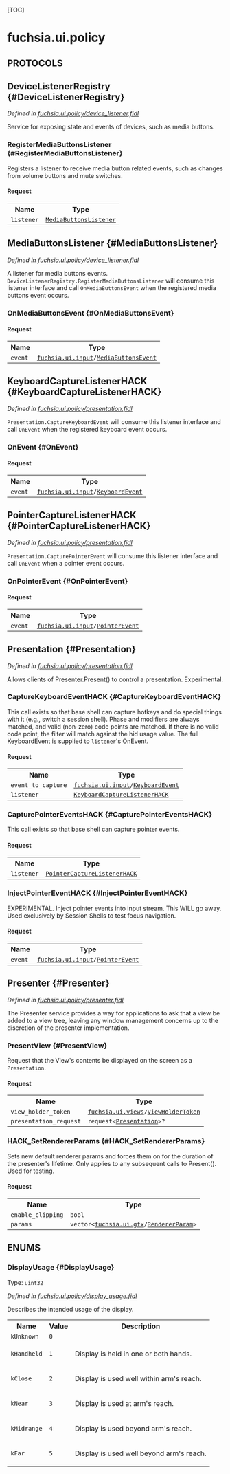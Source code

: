 [TOC]

# fuchsia.ui.policy


## **PROTOCOLS**

## DeviceListenerRegistry {#DeviceListenerRegistry}
*Defined in [fuchsia.ui.policy/device_listener.fidl](https://fuchsia.googlesource.com/fuchsia/+/master/sdk/fidl/fuchsia.ui.policy/device_listener.fidl#11)*

<p>Service for exposing state and events of devices, such as media buttons.</p>

### RegisterMediaButtonsListener {#RegisterMediaButtonsListener}

<p>Registers a listener to receive media button related events, such as
changes from volume buttons and mute switches.</p>

#### Request
<table>
    <tr><th>Name</th><th>Type</th></tr>
    <tr>
            <td><code>listener</code></td>
            <td>
                <code><a class='link' href='#MediaButtonsListener'>MediaButtonsListener</a></code>
            </td>
        </tr></table>



## MediaButtonsListener {#MediaButtonsListener}
*Defined in [fuchsia.ui.policy/device_listener.fidl](https://fuchsia.googlesource.com/fuchsia/+/master/sdk/fidl/fuchsia.ui.policy/device_listener.fidl#20)*

<p>A listener for media buttons events. <code>DeviceListenerRegistry.RegisterMediaButtonsListener</code>
will consume this listener interface and call <code>OnMediaButtonsEvent</code> when the
registered media buttons event occurs.</p>

### OnMediaButtonsEvent {#OnMediaButtonsEvent}


#### Request
<table>
    <tr><th>Name</th><th>Type</th></tr>
    <tr>
            <td><code>event</code></td>
            <td>
                <code><a class='link' href='../fuchsia.ui.input/'>fuchsia.ui.input</a>/<a class='link' href='../fuchsia.ui.input/#MediaButtonsEvent'>MediaButtonsEvent</a></code>
            </td>
        </tr></table>



## KeyboardCaptureListenerHACK {#KeyboardCaptureListenerHACK}
*Defined in [fuchsia.ui.policy/presentation.fidl](https://fuchsia.googlesource.com/fuchsia/+/master/sdk/fidl/fuchsia.ui.policy/presentation.fidl#11)*

<p><code>Presentation.CaptureKeyboardEvent</code> will consume this listener interface and
call <code>OnEvent</code> when the registered keyboard event occurs.</p>

### OnEvent {#OnEvent}


#### Request
<table>
    <tr><th>Name</th><th>Type</th></tr>
    <tr>
            <td><code>event</code></td>
            <td>
                <code><a class='link' href='../fuchsia.ui.input/'>fuchsia.ui.input</a>/<a class='link' href='../fuchsia.ui.input/#KeyboardEvent'>KeyboardEvent</a></code>
            </td>
        </tr></table>



## PointerCaptureListenerHACK {#PointerCaptureListenerHACK}
*Defined in [fuchsia.ui.policy/presentation.fidl](https://fuchsia.googlesource.com/fuchsia/+/master/sdk/fidl/fuchsia.ui.policy/presentation.fidl#17)*

<p><code>Presentation.CapturePointerEvent</code> will consume this listener interface and
call <code>OnEvent</code> when a pointer event occurs.</p>

### OnPointerEvent {#OnPointerEvent}


#### Request
<table>
    <tr><th>Name</th><th>Type</th></tr>
    <tr>
            <td><code>event</code></td>
            <td>
                <code><a class='link' href='../fuchsia.ui.input/'>fuchsia.ui.input</a>/<a class='link' href='../fuchsia.ui.input/#PointerEvent'>PointerEvent</a></code>
            </td>
        </tr></table>



## Presentation {#Presentation}
*Defined in [fuchsia.ui.policy/presentation.fidl](https://fuchsia.googlesource.com/fuchsia/+/master/sdk/fidl/fuchsia.ui.policy/presentation.fidl#24)*

<p>Allows clients of Presenter.Present() to control a presentation.
Experimental.</p>

### CaptureKeyboardEventHACK {#CaptureKeyboardEventHACK}

<p>This call exists so that base shell can capture hotkeys and do special
things with it (e.g., switch a session shell). Phase and modifiers are always
matched, and valid (non-zero) code points are matched. If there is no
valid code point, the filter will match against the hid usage value.
The full KeyboardEvent is supplied to <code>listener</code>'s OnEvent.</p>

#### Request
<table>
    <tr><th>Name</th><th>Type</th></tr>
    <tr>
            <td><code>event_to_capture</code></td>
            <td>
                <code><a class='link' href='../fuchsia.ui.input/'>fuchsia.ui.input</a>/<a class='link' href='../fuchsia.ui.input/#KeyboardEvent'>KeyboardEvent</a></code>
            </td>
        </tr><tr>
            <td><code>listener</code></td>
            <td>
                <code><a class='link' href='#KeyboardCaptureListenerHACK'>KeyboardCaptureListenerHACK</a></code>
            </td>
        </tr></table>



### CapturePointerEventsHACK {#CapturePointerEventsHACK}

<p>This call exists so that base shell can capture pointer events.</p>

#### Request
<table>
    <tr><th>Name</th><th>Type</th></tr>
    <tr>
            <td><code>listener</code></td>
            <td>
                <code><a class='link' href='#PointerCaptureListenerHACK'>PointerCaptureListenerHACK</a></code>
            </td>
        </tr></table>



### InjectPointerEventHACK {#InjectPointerEventHACK}

<p>EXPERIMENTAL. Inject pointer events into input stream. This WILL go
away. Used exclusively by Session Shells to test focus navigation.</p>

#### Request
<table>
    <tr><th>Name</th><th>Type</th></tr>
    <tr>
            <td><code>event</code></td>
            <td>
                <code><a class='link' href='../fuchsia.ui.input/'>fuchsia.ui.input</a>/<a class='link' href='../fuchsia.ui.input/#PointerEvent'>PointerEvent</a></code>
            </td>
        </tr></table>



## Presenter {#Presenter}
*Defined in [fuchsia.ui.policy/presenter.fidl](https://fuchsia.googlesource.com/fuchsia/+/master/sdk/fidl/fuchsia.ui.policy/presenter.fidl#14)*

<p>The Presenter service provides a way for applications to ask that a view be
added to a view tree, leaving any window management concerns up to the
discretion of the presenter implementation.</p>

### PresentView {#PresentView}

<p>Request that the View's contents be displayed on the screen as a
<code>Presentation</code>.</p>

#### Request
<table>
    <tr><th>Name</th><th>Type</th></tr>
    <tr>
            <td><code>view_holder_token</code></td>
            <td>
                <code><a class='link' href='../fuchsia.ui.views/'>fuchsia.ui.views</a>/<a class='link' href='../fuchsia.ui.views/#ViewHolderToken'>ViewHolderToken</a></code>
            </td>
        </tr><tr>
            <td><code>presentation_request</code></td>
            <td>
                <code>request&lt;<a class='link' href='#Presentation'>Presentation</a>&gt;?</code>
            </td>
        </tr></table>



### HACK_SetRendererParams {#HACK_SetRendererParams}

<p>Sets new default renderer params and forces them on for the duration of the
presenter's lifetime. Only applies to any subsequent calls to Present().
Used for testing.</p>

#### Request
<table>
    <tr><th>Name</th><th>Type</th></tr>
    <tr>
            <td><code>enable_clipping</code></td>
            <td>
                <code>bool</code>
            </td>
        </tr><tr>
            <td><code>params</code></td>
            <td>
                <code>vector&lt;<a class='link' href='../fuchsia.ui.gfx/'>fuchsia.ui.gfx</a>/<a class='link' href='../fuchsia.ui.gfx/#RendererParam'>RendererParam</a>&gt;</code>
            </td>
        </tr></table>







## **ENUMS**

### DisplayUsage {#DisplayUsage}
Type: <code>uint32</code>

*Defined in [fuchsia.ui.policy/display_usage.fidl](https://fuchsia.googlesource.com/fuchsia/+/master/sdk/fidl/fuchsia.ui.policy/display_usage.fidl#8)*

<p>Describes the intended usage of the display.</p>


<table>
    <tr><th>Name</th><th>Value</th><th>Description</th></tr><tr>
            <td><code>kUnknown</code></td>
            <td><code>0</code></td>
            <td></td>
        </tr><tr>
            <td><code>kHandheld</code></td>
            <td><code>1</code></td>
            <td><p>Display is held in one or both hands.</p>
</td>
        </tr><tr>
            <td><code>kClose</code></td>
            <td><code>2</code></td>
            <td><p>Display is used well within arm's reach.</p>
</td>
        </tr><tr>
            <td><code>kNear</code></td>
            <td><code>3</code></td>
            <td><p>Display is used at arm's reach.</p>
</td>
        </tr><tr>
            <td><code>kMidrange</code></td>
            <td><code>4</code></td>
            <td><p>Display is used beyond arm's reach.</p>
</td>
        </tr><tr>
            <td><code>kFar</code></td>
            <td><code>5</code></td>
            <td><p>Display is used well beyond arm's reach.</p>
</td>
        </tr></table>











